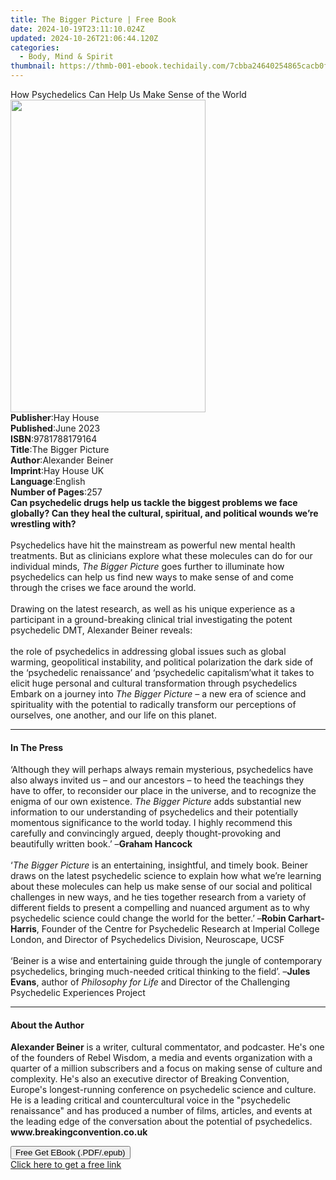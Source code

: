 ```yaml
---
title: The Bigger Picture | Free Book
date: 2024-10-19T23:11:10.024Z
updated: 2024-10-26T21:06:44.120Z
categories:
  - Body, Mind & Spirit
thumbnail: https://thmb-001-ebook.techidaily.com/7cbba24640254865cacb0fdac23558d3d76d258cfb2cceb7fff8563ccb367e4a.jpg
---
```

<main id="book-container">
  <div class="flex flex-col">
    <div class="book-brief flex-1 py-6 px-4 sm:p-6 md:py-10 md:px-8">
      <!-- brief-->
      <div class="book-brief-main">
        How Psychedelics Can Help Us Make Sense of the World
      </div>
    </div>
    <div
      class="book-meta-info flex-1 grid gap-4 col-start-1 col-end-3 row-start-1 sm:mb-6 sm:grid-cols-4 lg:gap-6 lg:col-start-2 lg:row-end-6 lg:row-span-6 lg:mb-0"
    >
      <div
        class="book-meta-info-left place-content-center mt-4 p-4 text-sm leading-6 col-start-2 col-span-2 dark:text-slate-400"
      >
        <img
          class="w-full h-500 object-cover rounded-lg sm:h-255 sm:col-span-2 lg:col-span-full"
          src="https://img-001-ebook.techidaily.com/0c4616be10a7d5b869f79fa22b75e51fbfa65a733fc2b88f25b0b669c51114ae.jpg"
          alt=""
          width="312"
          height="500"
        />
      </div>
      <div
        class="book-meta-info-right mt-2 col-start-1 row-start-2 col-span-3 self-center"
      >
        <!-- meta data  -->
        <div class="flex flex-col px-4 md:px-8">
          <div class="flex-1">
            <strong>Publisher</strong>:<span class="px-2">Hay House</span>
          </div>
          <div class="flex-1">
            <strong>Published</strong>:<span class="px-2">June 2023</span>
          </div>
          <div class="flex-1">
            <strong>ISBN</strong>:<span class="px-2">9781788179164</span>
          </div>
          <div class="flex-1">
            <strong>Title</strong>:<span class="px-2">The Bigger Picture</span>
          </div>
          <div class="flex-1">
            <strong>Author</strong>:<span class="px-2">Alexander Beiner</span>
          </div>
          <div class="flex-1">
            <strong>Imprint</strong>:<span class="px-2">Hay House UK</span>
          </div>
          <div class="flex-1">
            <strong>Language</strong>:<span class="px-2">English</span>
          </div>
          <div class="flex-1">
            <strong>Number of Pages</strong>:<span class="px-2">257</span>
          </div>
        </div>
      </div>
    </div>
    <div class="book-description flex-1 py-6 px-4 sm:p-6 md:py-10 md:px-8">
      <div class="book-description-main">
        <div accordion-content="" id="description">
          <b
            >Can psychedelic drugs help us tackle the biggest problems we face
            globally? Can they heal the cultural, spiritual, and political
            wounds we’re wrestling with?</b
          ><br /><br />Psychedelics have hit the mainstream as powerful new
          mental health treatments. But as clinicians explore what these
          molecules can do for our individual minds,
          <i>The Bigger Picture</i> goes further to illuminate how psychedelics
          can help us find new ways to make sense of and come through the crises
          we face around the world.<br /><br />Drawing on the latest research,
          as well as his unique experience as a participant in a ground-breaking
          clinical trial investigating the potent psychedelic DMT, Alexander
          Beiner reveals:<br /><br />the role of psychedelics in addressing
          global issues such as global warming, geopolitical instability, and
          political polarization the dark side of the ‘psychedelic renaissance’
          and ‘psychedelic capitalism’what it takes to elicit huge personal and
          cultural transformation through psychedelics<br />Embark on a journey
          into <i>The Bigger Picture – </i>a new era of science and spirituality
          with the potential to radically transform our perceptions of
          ourselves, one another, and our life on this planet.
        </div>
        <div class="accordion-fader"></div>
      </div>
    </div>
    <div class="book-excerpts flex-1 py-6 px-4 sm:p-6 md:py-10 md:px-8">
      <!-- excerpts-->
      <div class="book-excerpts-main">
        <hr />
        <h4 class="placeholder placeholder-heading">
          <span>In The Press</span>
        </h4>
        <p>
          ‘Although they will perhaps always remain mysterious, psychedelics
          have also always invited us – and our ancestors – to heed the
          teachings they have to offer, to reconsider our place in the universe,
          and to recognize the enigma of our own existence.
          <i>The Bigger Picture </i>adds substantial new information to our
          understanding of psychedelics and their potentially momentous
          significance to the world today. I highly recommend this carefully and
          convincingly argued, deeply thought-provoking and beautifully written
          book.’ –<b>Graham Hancock<br /><br /></b>‘<i>The Bigger Picture </i>is
          an entertaining, insightful, and timely book. Beiner draws on the
          latest psychedelic science to explain how what we’re learning about
          these molecules can help us make sense of our social and political
          challenges in new ways, and he ties together research from a variety
          of different fields to present a compelling and nuanced argument as to
          why psychedelic science could change the world for the better.’ –<b
            >Robin Carhart-Harris</b
          >, Founder of the Centre for Psychedelic Research at Imperial College
          London, and Director of Psychedelics Division, Neuroscape, UCSF<br /><br />‘Beiner
          is a wise and entertaining guide through the jungle of contemporary
          psychedelics, bringing much-needed critical thinking to the field’.
          –<b>Jules Evans</b>, author of <i>Philosophy for Life</i> and Director
          of the Challenging Psychedelic Experiences Project
        </p>
      </div>
    </div>
    <div class="book-about-author flex-1 py-6 px-4 sm:p-6 md:py-10 md:px-8">
      <!-- about author-->
      <div class="book-main-author-main">
        <hr />
        <h4 class="placeholder placeholder-heading">
          <span>About the Author</span>
        </h4>
        <p>
          <b>Alexander Beiner</b> is a writer, cultural commentator, and
          podcaster. He's one of the founders of Rebel Wisdom, a media and
          events organization with a quarter of a million subscribers and a
          focus on making sense of culture and complexity. He's also an
          executive director of Breaking Convention, Europe's longest-running
          conference on psychedelic science and culture. He is a leading
          critical and countercultural voice in the "psychedelic renaissance"
          and has produced a number of films, articles, and events at the
          leading edge of the conversation about the potential of psychedelics.
          <b>www.breakingconvention.co.uk </b>
        </p>
      </div>
    </div>
    <div class="book-free-get flex-1 py-6 px-4 sm:p-6 md:py-10 md:px-8">
      <button
        id="btn-free-get"
        class="bg-blue-500 hover:bg-blue-700 text-white font-bold py-2 px-4 rounded"
      >
        Free Get EBook (.PDF/.epub)
      </button>
      <div id="countdown-display" class="px-2 text-lg mt-2"></div>
      <a
        id="free-link"
        class="hidden bg-blue-500 hover:bg-blue-700 text-white font-bold py-2 px-4 rounded"
        href="https://www.ebooks.com/en-us/book/210666491/the-bigger-picture/alexander-beiner/"
        target="_blank"
        >Click here to get a free link</a
      >
    </div>
    <script>
      let countdownTime = 0;
      let countdownInterval = null;
      document
        .getElementById('btn-free-get')
        .addEventListener('click', startCountdown);
      function startCountdown() {
        countdownTime = new Date().getTime() + 60000 * 3;
        countdownInterval = setInterval(updateCountdown, 1000);
        document.getElementById('btn-free-get').disabled = true;
        document
          .getElementById('btn-free-get')
          .classList.add('bg-gray-500', 'cursor-not-allowed');
      }
      function updateCountdown() {
        let currentTime = new Date().getTime();
        let timeLeft = countdownTime - currentTime;
        let secondsLeft = Math.floor(timeLeft / 1000);
        document.getElementById('countdown-display').innerHTML =
          `Remaining time: ${secondsLeft} seconds.`;
        if (secondsLeft <= 0) {
          clearInterval(countdownInterval);
          document.getElementById('btn-free-get').classList.add('hidden');
          document.getElementById('free-link').classList.remove('hidden');
          document.getElementById('countdown-display').innerHTML = '';
        }
      }
    </script>
  </div>
</main>

<ins class="adsbygoogle"
      style="display:block"
      data-ad-client="ca-pub-7571918770474297"
      data-ad-slot="8358498916"
      data-ad-format="auto"
      data-full-width-responsive="true"></ins>
    